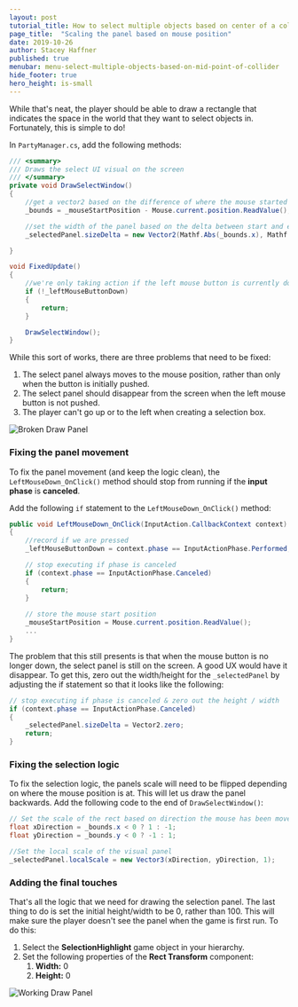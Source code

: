 ```yaml
---
layout: post
tutorial_title: How to select multiple objects based on center of a collider
page_title:  "Scaling the panel based on mouse position"
date: 2019-10-26
author: Stacey Haffner
published: true
menubar: menu-select-multiple-objects-based-on-mid-point-of-collider
hide_footer: true
hero_height: is-small
---
```


While that's neat, the player should be able to draw a rectangle that indicates the space in the world that they want to select objects in. Fortunately, this is simple to do! 

In `PartyManager.cs`, add the following methods:

```csharp
/// <summary>
/// Draws the select UI visual on the screen
/// </summary>
private void DrawSelectWindow()
{
    //get a vector2 based on the difference of where the mouse started and where it's at now
    _bounds = _mouseStartPosition - Mouse.current.position.ReadValue();

    //set the width of the panel based on the delta between start and end position (abs ensures it's always positive)
    _selectedPanel.sizeDelta = new Vector2(Mathf.Abs(_bounds.x), Mathf.Abs(_bounds.y));

}

void FixedUpdate()
{
    //we're only taking action if the left mouse button is currently down
    if (!_leftMouseButtonDown)
    {
        return;
    }

    DrawSelectWindow();
}
```

While this sort of works, there are three problems that need to be fixed:

1. The select panel always moves to the mouse position, rather than only when the button is initially pushed.
2. The select panel should disappear from the screen when the left mouse button is not pushed.
3. The player can't go up or to the left when creating a selection box.

![Broken Draw Panel]({{page.dir}}/images/pt-4-1-mouse-draw-panel-broken.gif)

### Fixing the panel movement
To fix the panel movement (and keep the logic clean), the `LeftMouseDown_OnClick()` method should stop from running if the **input phase** is **canceled**. 

Add the following `if` statement to the `LeftMouseDown_OnClick()` method:

```csharp
public void LeftMouseDown_OnClick(InputAction.CallbackContext context)
{
    //record if we are pressed
    _leftMouseButtonDown = context.phase == InputActionPhase.Performed;

    // stop executing if phase is canceled
    if (context.phase == InputActionPhase.Canceled)
    {
        return;
    }
    
    // store the mouse start position
    _mouseStartPosition = Mouse.current.position.ReadValue();
    ...
}
```

The problem that this still presents is that when the mouse button is no longer down, the select panel is still on the screen. A good UX would have it disappear. To get this, zero out the width/height for the `_selectedPanel` by adjusting the if statement so that it looks like the following:  

```csharp
// stop executing if phase is canceled & zero out the height / width
if (context.phase == InputActionPhase.Canceled)
{
    _selectedPanel.sizeDelta = Vector2.zero;
    return;
}
```

### Fixing the selection logic
To fix the selection logic, the panels scale will need to be flipped depending on where the mouse position is at. This will let us draw the panel backwards. Add the following code to the end of `DrawSelectWindow()`:

```csharp
// Set the scale of the rect based on direction the mouse has been moved. This will flip it if we are going backwards
float xDirection = _bounds.x < 0 ? 1 : -1;
float yDirection = _bounds.y < 0 ? -1 : 1;

//Set the local scale of the visual panel
_selectedPanel.localScale = new Vector3(xDirection, yDirection, 1);
```

### Adding the final touches
That's all the logic that we need for drawing the selection panel. The last thing to do is set the initial height/width to be 0, rather than 100. This will make sure the player doesn't see the panel when the game is first run. To do this:

1. Select the **SelectionHighlight** game object in your hierarchy.
2. Set the following properties of the **Rect Transform** component:
   1. **Width:** 0
   2. **Height:** 0

![Working Draw Panel]({{page.dir}}/images/pt-4-2-mouse-draw-panel-fixed.gif)